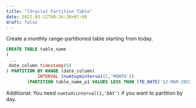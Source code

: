 ```yaml
---
title: "[Oracle] Partition Table"
date: 2022-03-12T00:26:30+07:00
draft: false
---
```

Create a monthly range-partitioned table starting from today.

```SQL
CREATE TABLE table_name
(
 ...
 date_column timestamp(6)
) PARTITION BY RANGE (date_column)
            INTERVAL (numtoyminterval(1,'MONTH')) 
	    (PARTITION table_name_p1 VALUES LESS THAN (TO_DATE('12-MAR-2022','DD-MON-YYYY')));

```

Additional: You need <code>numtodsinterval(1,'DAY')</code> if you want to partition by day.

